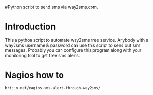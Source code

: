 #Python script to send sms via way2sms.com.

# Introduction #

This a python script to automate way2sms free service. Anybody with a way2sms  username & password can use this script to send out sms messages. Probably you can configure this program along with your monitoring tool to  get free sms alerts.

# Nagios how to #
```
brijin.net/nagios-sms-alert-through-way2sms/
```